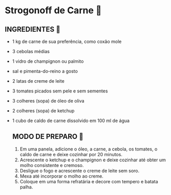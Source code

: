 # Strogonoff de Carne :ox:

## **INGREDIENTES** :dango:

- 1 kg de carne de sua preferência, como coxão mole

- 3 cebolas médias

- 1 vidro de champignon ou palmito

- sal e pimenta-do-reino a gosto

- 2 latas de creme de leite

- 3 tomates picados sem pele e sem sementes

- 3 colheres (sopa) de óleo de oliva

- 2 colheres (sopa) de ketchup

- 1 cubo de caldo de carne dissolvido em 100 ml de água

  

  ## MODO DE PREPARO :spoon:

  1. Em uma panela, adicione o óleo, a carne, a cebola, os tomates, o caldo de carne e deixe cozinhar por 20 minutos.
  2. Acrescente o ketchup e o champignon e deixe cozinhar até obter um molho consistente e cremoso.
  3. Desligue o fogo e acrescente o creme de leite sem soro.
  4. Mexa até incorporar o molho ao creme.
  5. Coloque em uma forma refratária e decore com tempero e batata palha.

